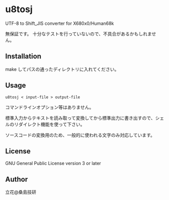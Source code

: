 # u8tosj
UTF-8 to Shift_JIS converter for X680x0/Human68k

無保証です。
十分なテストを行っていないので、不具合があるかもしれません。

## Installation
make してパスの通ったディレクトリに入れてください。

## Usage
```
u8tosj < input-file > output-file
```

コマンドラインオプション等はありません。

標準入力からテキストを読み取って変換してから標準出力に書き出すので、シェルのリダイレクト機能を使って下さい。

ソースコードの変換用のため、一般的に使われる文字のみ対応しています。

## License
GNU General Public License version 3 or later

## Author
立花@桑島技研
